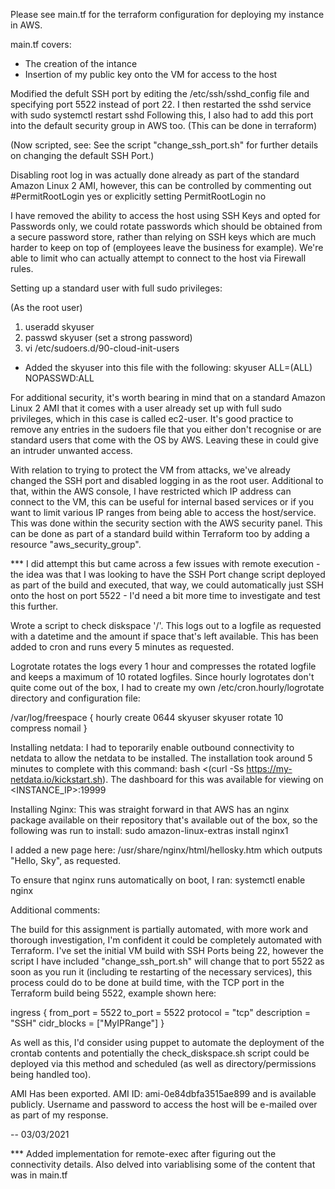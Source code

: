 Please see main.tf for the terraform configuration for deploying my instance in AWS.

main.tf covers: 

- The creation of the intance
- Insertion of my public key onto the VM for access to the host

Modified the defult SSH port by editing the /etc/ssh/sshd_config file and specifying port 5522 instead of port 22. I then restarted the sshd service with sudo systemctl restart sshd
Following this, I also had to add this port into the default security group in AWS too. (This can be done in terraform)

(Now scripted, see: See the script "change_ssh_port.sh" for further details on changing the default SSH Port.)

Disabling root log in was actually done already as part of the standard Amazon Linux 2 AMI, however, this can be controlled by commenting out #PermitRootLogin yes or explicitly setting PermitRootLogin no

I have removed the ability to access the host using SSH Keys and opted for Passwords only, we could rotate passwords which should be obtained from a secure password store, rather than relying on SSH keys which are much harder to keep on top of (employees leave the business for example). We're able to limit who can actually attempt to connect to the host via Firewall rules.

Setting up a standard user with full sudo privileges:

(As the root user)

1. useradd skyuser
2. passwd skyuser (set a strong password)
3. vi /etc/sudoers.d/90-cloud-init-users
 - Added the skyuser into this file with the following: skyuser ALL=(ALL) NOPASSWD:ALL

For additional security, it's worth bearing in mind that on a standard Amazon Linux 2 AMI that it comes with a user already set up with full sudo privileges, which in this case is called ec2-user. It's good practice to remove any entries in the sudoers file that you either don't recognise or are standard users that come with the OS by AWS. Leaving these in could give an intruder unwanted access.

With relation to trying to protect the VM from attacks, we've already changed the SSH port and disabled logging in as the root user. Additional to that, within the AWS console, I have restricted which IP address can connect to the VM, this can be useful for internal based services or if you want to limit various IP ranges from being able to access the host/service. This was done within the security section with the AWS security panel. This can be done as part of a standard build within Terraform too by adding a resource "aws_security_group". 

*** I did attempt this but came across a few issues with remote execution - the idea was that I was looking to have the SSH Port change script deployed as part of the build and executed, that way, we could automatically just SSH onto the host on port 5522 - I'd need a bit more time to investigate and test this further.

Wrote a script to check diskspace '/'. This logs out to a logfile as requested with a datetime and the amount if space that's left available. This has been added to cron and runs every 5 minutes as requested.

Logrotate rotates the logs every 1 hour and compresses the rotated logfile and keeps a maximum of 10 rotated logfiles. Since hourly logrotates don't quite come out of the box, I had to create my own /etc/cron.hourly/logrotate directory and configuration file:

/var/log/freespace {
        hourly
        create 0644 skyuser skyuser
        rotate 10
        compress
        nomail
}

Installing netdata: I had to teporarily enable outbound connectivity to netdata to allow the netdata to be installed. The installation took around 5 minutes to complete with this command: bash <(curl -Ss https://my-netdata.io/kickstart.sh). The dashboard for this was available for viewing on <INSTANCE_IP>:19999

Installing Nginx: This was straight forward in that AWS has an nginx package available on their repository that's available out of the box, so the following was run to install: sudo amazon-linux-extras install nginx1

I added a new page here: /usr/share/nginx/html/hellosky.htm which outputs "Hello, Sky", as requested.

To ensure that nginx runs automatically on boot, I ran: systemctl enable nginx


Additional comments:

The build for this assignment is partially automated, with more work and thorough investigation, I'm confident it could be completely automated with Terraform. I've set the initial VM build with SSH Ports being 22, however the script I have included "change_ssh_port.sh" will change that to port 5522 as soon as you run it (including te restarting of the necessary services), this process could do to be done at build time, with the TCP port in the Terraform build being 5522, example shown here:

ingress {
    from_port   = 5522
    to_port     = 5522
    protocol    = "tcp"
    description = "SSH"
    cidr_blocks = ["MyIPRange"]
  }

As well as this, I'd consider using puppet to automate the deployment of the crontab contents and potentially the check_diskspace.sh script could be deployed via this method and scheduled (as well as directory/permissions being handled too). 

AMI Has been exported. AMI ID: ami-0e84dbfa3515ae899 and is available publicly. 
Username and password to access the host will be e-mailed over as part of my response.

-- 03/03/2021

*** Added implementation for remote-exec after figuring out the connectivity details. Also delved into variablising some of the content that was in main.tf
